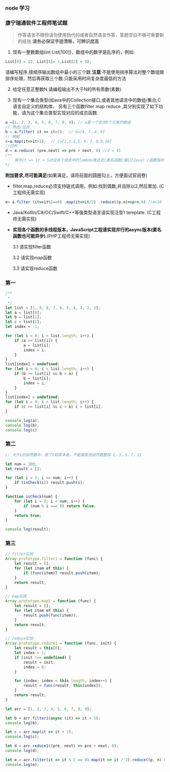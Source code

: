 ###  node 学习
### 康宁瑞通软件工程师笔试题
>作答语言不限但请勿使用伪代码或者自然语言作答，答题空白不够可索要新的纸张.**请务必保证字迹清晰，可辨识度高**

1. 现有一整数数组(int List[100])，数组中的数字是乱序的，例如:
```javascript
List[0] = 23, List[1]= 1,List[2] = 58;
```
请编写程序,按顺序输出数组中最小的三个数.**注意**:不能使用排序算法对整个数组做排序处理，然后再获取三个数.只能采用时间复杂度最低的方法

2. 给定任意正整数N.请编程输出不大于N的所有质数(素数)

3. 现有一个集合类型(如ava中的Collection接口,或者其他语言中的数组/集合,C语言自定义的结构体，
另有三个函数filter map reduce ,其分别实现了如下功能，请为这个集合类型实现对应的成员函数.
```javascript
a =[1, 2, 3, 4, 5, 6, 7, 8, 9]; // a是一个包含9个元素的数组
// 筛选/过滤
b = a.filter( it => it>5);  // b=[6，7，8，9]
// 映射
c=a.map(it=>it+1);  // c=[2,3,4,5，6，7，8,9,10]
//归并
d = a.reduce( (pre,next) => pre + next, 0) //d = 45
/**
    其中it => it > 5对应各个语言中的lambda表达式/匿名函数/接口(Java) /函数指针(C语言)，这里只是写成lambda的形式而已.
*/
```
**附加要求,尽可能满足**(如果满足，请将前面的圆圈勾上，方便面试官阅卷)

+ filter,map,reduce必须支持链式调用，例如:找到偶数,并且除以2,然后累加. (C工程师无需实现)
```javascript
e= a.filter (it=>it%2==0) .map(it=>it/2) .reduce((p,n)=>p+n,0) //e=10
```
+ Java/Kotlin/C#/OC/Swift/C++等强类型语言请实现泛型1 template. (C工程师无需实现)
+ **实现各个函数的多线程版本，JavaScript工程请实现并行的async版本(匿名函数也可能异步)**.(PHP工程师无需实现)

    3.1 请实现filter函数

    3.2 请实现map函数

    3.3 请实现reduce函数
### 第一
```javascript
/**
 * 
 */
let list = [1, 9, 8, 7, 6, 5, 4, 3, 2, 1];
let a = list[0];
let b = list[1];
let c = list[2];
let index = -1;

for (let i = 0; i < list.length; i++) {
    if (a >= list[i]) {
        a = list[i];
        index = i;
    }
}
list[index] = undefined;
for (let i = 0; i < list.length; i++) {
    if (b >= list[i] && b > a) {
        b = list[i];
        index = i;
    }
}
list[index] = undefined;
for (let i = 0; i < list.length; i++) {
    if (c >= list[i] && c > b) c = list[i];
}

console.log(a);
console.log(b);
console.log(c)
```
### 第二
```javascript
// 大于1的自然数中，除了1和其本身，不能被其他自然数整除 2，3，5，7，11

let num = 100;
let result = [];

for (let i = 2; i <= num; i++) {
    if (isCheck(i)) result.push(i);
}

function isCheck(num) {
    for (let i = 2; i < num; i++) {
        if (num % i === 0) return false;
    }
    return true;
}

console.log(result);
```

### 第三
```javascript
// filter实现
Array.prototype.filter1 = function (func) {
    let result = [];
    for (let item of this) {
        if (func(item)) result.push(item);
    }
    return result;
}

// map实现
Array.prototype.map1 = function (func) {
    let result = [];
    for (let item of this) {
        result.push(func(item));
    }
    return result;
}

// reduce实现
Array.prototype.reduce1 = function (func, init) {
    let result = this[0];
    let index = 1;
    if (init !== undefined) {
        result = init;
        index = 0;
    }

    for (index; index < this.length; index++) {
        result = func(result, this[index]);
    }
    return result;
}

let arr = [1, 2, 3, 4, 5, 6, 7, 8, 9];

let b = arr.filter1(async (it) => it > 5);
console.log(b);

let c = arr.map(it => it + 1);
console.log(c);

let d = arr.reduce1((pre, next) => pre + next, 0);
console.log(d);

let e = arr.filter(it => it % 2 == 0).map(it => it / 2).reduce((p, n) => p + n, 0)
console.log(e);
```